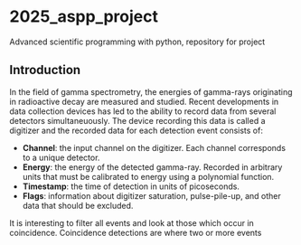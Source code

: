 # 2025_aspp_project
Advanced scientific programming with python, repository for project

## Introduction

In the field of gamma spectrometry, the energies of gamma-rays originating in radioactive decay are measured and studied. Recent developments in data collection devices has led to the ability to record data from several detectors simultaneuously. The device recording this data is called a digitizer and the recorded data for each detection event consists of: 

- **Channel**: the input channel on the digitizer. Each channel corresponds to a unique detector. 
- **Energy**: the energy of the detected gamma-ray. Recorded in arbitrary units that must be calibrated to energy using a polynomial function. 
- **Timestamp**: the time of detection in units of picoseconds. 
- **Flags**: information about digitizer saturation, pulse-pile-up, and other data that should be excluded. 

It is interesting to filter all events and look at those which occur in coincidence. Coincidence detections are where two or more events 
